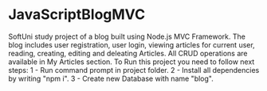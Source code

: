 # JavaScriptBlogMVC
SoftUni study project of a blog built using Node.js MVC Framework.
The blog includes user registration, user login, viewing articles for current user, reading, creating, editing and deleating Articles.
All CRUD operations are available in My Articles section.
To Run this project you need to follow next steps:
1 - Run command prompt in project folder.
2 - Install all dependencies by writing "npm i".
3 - Create new Database with name "blog".
